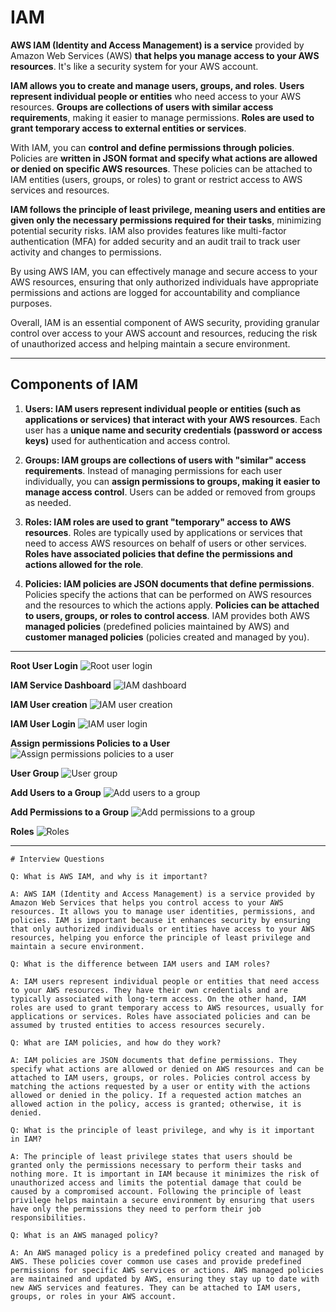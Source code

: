 # IAM

**AWS IAM (Identity and Access Management) is a service** provided by Amazon Web Services (AWS) **that helps you manage access to your AWS resources**. It's like a security system for your AWS account.

**IAM allows you to create and manage users, groups, and roles**. **Users represent individual people or entities** who need access to your AWS resources. **Groups are collections of users with similar access requirements**, making it easier to manage permissions. **Roles are used to grant temporary access to external entities or services**.

With IAM, you can **control and define permissions through policies**. Policies are **written in JSON format and specify what actions are allowed or denied on specific AWS resources**. These policies can be attached to IAM entities (users, groups, or roles) to grant or restrict access to AWS services and resources.

**IAM follows the principle of least privilege, meaning users and entities are given only the necessary permissions required for their tasks**, minimizing potential security risks. IAM also provides features like multi-factor authentication (MFA) for added security and an audit trail to track user activity and changes to permissions.

By using AWS IAM, you can effectively manage and secure access to your AWS resources, ensuring that only authorized individuals have appropriate permissions and actions are logged for accountability and compliance purposes.

Overall, IAM is an essential component of AWS security, providing granular control over access to your AWS account and resources, reducing the risk of unauthorized access and helping maintain a secure environment.


---
## Components of IAM 

1. **Users: IAM users represent individual people or entities (such as applications or services) that interact with your AWS resources**. Each user has a **unique name and security credentials (password or access keys)** used for authentication and access control.

2. **Groups: IAM groups are collections of users with "similar" access requirements**. Instead of managing permissions for each user individually, you can **assign permissions to groups, making it easier to manage access control**. Users can be added or removed from groups as needed.

3. **Roles: IAM roles are used to grant "temporary" access to AWS resources**. Roles are typically used by applications or services that need to access AWS resources on behalf of users or other services. **Roles have associated policies that define the permissions and actions allowed for the role**.

4. **Policies: IAM policies are JSON documents that define permissions**. Policies specify the actions that can be performed on AWS resources and the resources to which the actions apply. **Policies can be attached to users, groups, or roles to control access**. IAM provides both AWS **managed policies** (predefined policies maintained by AWS) and **customer managed policies** (policies created and managed by you).


---
**Root User Login**
![Root user login](./img/0_root_user_login.png)

**IAM Service Dashboard**
![IAM dashboard](./img/1_iam_dashboard.png)

**IAM User creation**
![IAM user creation](./img/2_iam_user_creation.png)

**IAM User Login**
![IAM user login](./img/3_iam_user_login.png)

**Assign permissions Policies to a User**
![Assign permissions policies to a user](./img/4_permissions_policies_to_a_user.png)

**User Group**
![User group](./img/5_user_group.png)

**Add Users to a Group**
![Add users to a group](./img/6_add_users_to_group.png)

**Add Permissions to a Group**
![Add permissions to a group](./img/7_add_permissions_to_group.png)

**Roles**
![Roles](./img/8_roles.png)



---
```text
# Interview Questions

Q: What is AWS IAM, and why is it important?

A: AWS IAM (Identity and Access Management) is a service provided by Amazon Web Services that helps you control access to your AWS resources. It allows you to manage user identities, permissions, and policies. IAM is important because it enhances security by ensuring that only authorized individuals or entities have access to your AWS resources, helping you enforce the principle of least privilege and maintain a secure environment.

Q: What is the difference between IAM users and IAM roles?

A: IAM users represent individual people or entities that need access to your AWS resources. They have their own credentials and are typically associated with long-term access. On the other hand, IAM roles are used to grant temporary access to AWS resources, usually for applications or services. Roles have associated policies and can be assumed by trusted entities to access resources securely.

Q: What are IAM policies, and how do they work?

A: IAM policies are JSON documents that define permissions. They specify what actions are allowed or denied on AWS resources and can be attached to IAM users, groups, or roles. Policies control access by matching the actions requested by a user or entity with the actions allowed or denied in the policy. If a requested action matches an allowed action in the policy, access is granted; otherwise, it is denied.

Q: What is the principle of least privilege, and why is it important in IAM?

A: The principle of least privilege states that users should be granted only the permissions necessary to perform their tasks and nothing more. It is important in IAM because it minimizes the risk of unauthorized access and limits the potential damage that could be caused by a compromised account. Following the principle of least privilege helps maintain a secure environment by ensuring that users have only the permissions they need to perform their job responsibilities.

Q: What is an AWS managed policy?

A: An AWS managed policy is a predefined policy created and managed by AWS. These policies cover common use cases and provide predefined permissions for specific AWS services or actions. AWS managed policies are maintained and updated by AWS, ensuring they stay up to date with new AWS services and features. They can be attached to IAM users, groups, or roles in your AWS account.
```